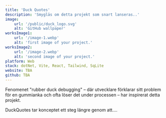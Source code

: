 ```yaml
---
title: 'Duck Quotes'
description: 'Smygläs om detta projekt som snart lanseras..'
image:
    url: '/public/duck_logo.svg'
    alt: 'GitHub wallpaper'
worksImage1:
    url: '/image-1.webp'
    alt: 'first image of your project.'
worksImage2:
    url: '/image-2.webp'
    alt: 'second image of your project.'
platform: Web
stack: dotNet, Vite, React, Tailwind, SqLite
website: TBA
github: TBA
---
```


Fenomenet "rubber duck debugging" – där utvecklare förklarar sitt problem 
för en gummianka och ofta löser det under processen 
– har inspirerat detta projekt.

DuckQuotes tar konceptet ett steg längre genom att....





